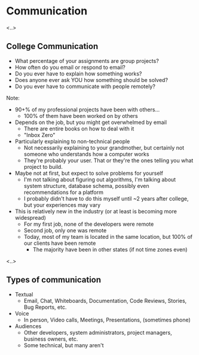 # Communication

<!-- .slide: data-background-image="/images/that-dont-make-no-sense.gif" -->
<!-- .slide: class="shadowed-text" -->

<..>

## College Communication

* What percentage of your assignments are group projects?
* How often do you email or respond to email? <!-- .element class="fragment" -->
* Do you ever have to explain how something works? <!-- .element class="fragment" -->
* Does anyone ever ask YOU how something should be solved? <!-- .element class="fragment" -->
* Do you ever have to communicate with people remotely? <!-- .element class="fragment" -->

Note:
* 90+% of my professional projects have been with others...
  * 100% of them have been worked on by others
* Depends on the job, but you might get overwhelmed by email
  * There are entire books on how to deal with it
  * "Inbox Zero"
* Particularly explaining to non-technical people
  * Not necessarily explaining to your grandmother, but certainly not someone who understands how a computer works
  * They're probably your user. That or they're the ones telling you what project to build.
* Maybe not at first, but expect to solve problems for yourself
  * I'm not talking about figuring out algorithms, I'm talking about system structure, database schema, possibly even recommendations for a platform
  * I probably didn't have to do this myself until ~2 years after college, but your experiences may vary
* This is relatively new in the industry (or at least is becoming more widespread)
  * For my first job, none of the developers were remote
  * Second job, only one was remote
  * Today, most of my team is located in the same location, but 100% of our clients have been remote
    * The majority have been in other states (if not time zones even)

<..>

## Types of communication

* Textual
  * Email, Chat, Whiteboards, Documentation, Code Reviews, Stories, Bug Reports, etc.
* Voice
  * In person, Video calls, Meetings, Presentations, (sometimes phone)
* Audiences
  * Other developers, system administrators, project managers, business owners, etc.
  * Some technical, but many aren't